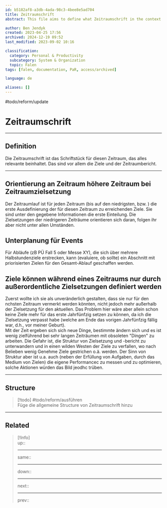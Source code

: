 ```yaml
---
id: b5182af8-a3db-4ada-98c3-4bee8e5ad704
title: Zeitraumschrift
abstract: This file aims to define what Zeitraumschrift in the context of Falen is.

author: Ben Jendyk
created: 2023-04-25 17:56
archived: 2024-12-19 09:52
last_modified: 2023-09-02 10:16

classification:
  category: Personal & Productivity
  subcategory: System & Organization
  topic: Falen
tags: [falen, documentation, PaR, access/archived]

language: de

aliases: []
---
```

#todo/reform/update 

# Zeitraumschrift

---

## Definition

Die Zeitraumschrift ist das Schriftstück für diesen Zeitraum, das alles relevante beinhaltet. Das sind vor allem die Ziele und der Zeitraumbericht.

---

## Orientierung an Zeitraum höhere Zeitraum bei Zeitraumzielsetzung

Der Zeitraumlauf ist für jeden Zeitraum (bis auf den niedrigsten, bzw. ) die erste Ausdefinierung der für diesen Zeitraum zu erreichenden Ziele. Sie sind unter den gegebene Informationen die erste Einteilung. Die Zielsetzungen der niedrigeren Zeiträume orientieren sich daran, folgen ihr aber nicht unter allen Umständen. 

## Unterplanung für Events

Für Abläufe (zB PÜ Fall 5 oder Messe XY), die sich über mehrere Halbstundenziele erstrecken, kann (evaluiere, ob sollte) ein Abschnitt mit priorisierten Zielen für den Gesamt-Ablauf geschaffen werden.

## Ziele können während eines Zeitraums nur durch außerordentliche Zielsetzungen definiert werden

Zuerst wollte ich sie als unveränderlich gestalten, dass sie nur für den nchsten Zeitraum vermerkt werden könnten, nicht jedoch mehr außerhalb der Zielsetzung für den aktuellen. Das Problem hier wäre aber allein schon keine Ziele mehr für das erste Jahrfünfzig setzen zu können, da ich die Zielsetzung verpasst habe (welche am Ende das vorigen Jahrfünfzig fällig war, d.h., vor meiner Geburt).  
Mit der Zeit ergeben sich sich neue Dinge, bestimmte ändern sich und es ist wenig zielführend bei sehr langen Zeiträumen mit obsoleten "Dingen" zu arbeiten. Die Gefahr ist, die Struktur von Zielsetzung und -bericht zu unterwandern und in einen wilden Westen der Ziele zu verfallen, wo nach Belieben wenig Genehme Ziele gestrichen o.ä. werden. Der Sinn von Struktur aber ist u.a. auch (neben der Erfüllung von Aufgaben, durch das Medium von Zielen) die eigene Performancec zu messen und zu optimieren, solche Aktionen würden das Bild jeodhc trüben.

---

## Structure

> [!todo] #todo/reform/ausführen  
> Füge die allgemeine Structure von Zeitraumschrift hinzu

---

## Related

> [!Info]  
> up::
> - ---
> same::
> - ---
> down::
> - ---
> next::
> - ---
> prev::  
